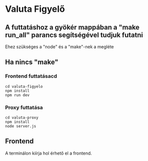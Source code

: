 # Valuta Figyelő
## A futtatáshoz a gyökér mappában a "make run_all" parancs segítségével tudjuk futatni
Ehez szükséges a "node" és a "make"-nek a megléte 
## Ha nincs "make"
### Frontend futtatásacd 
	cd valuta-figyelo
    npm install
    npm run dev 
### Proxy futtatása
	cd valuta-proxy
    npm install
    node server.js
## Frontend
A terminálon kiírja hol érhető el a frontend.
